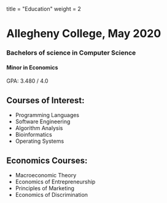 
title = "Education"
weight = 2


# Allegheny College, May 2020

### Bachelors of science in Computer Science
#### Minor in Economics
GPA: 3.480 / 4.0  

## Courses of Interest:
- Programming Languages
- Software Engineering
- Algorithm Analysis
- Bioinformatics
- Operating Systems

## Economics Courses:
- Macroeconomic Theory
- Economics of Entrepreneurship
- Principles of Marketing
- Economics of Discrimination
